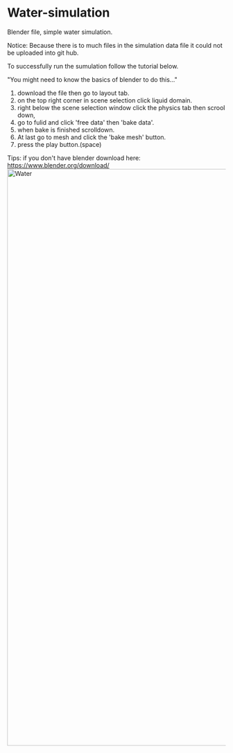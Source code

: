 # Water-simulation
Blender file, simple water simulation.

Notice: Because there is to much files in the simulation data file it could not be uploaded into git hub.

To successfully run the sumulation follow the tutorial below.

"You might need to know the basics of blender to do this..."

1. download the file then go to layout tab.
2. on the top right corner in scene selection click liquid domain.
3. right below the scene selection window click the physics tab then scrool down,
4. go to fulid and click 'free data' then 'bake data'.
5. when bake is finished scrolldown.
6. At last go to mesh and click the 'bake mesh' button.
7. press the play button.(space)

Tips: if you don't have blender download here: https://www.blender.org/download/
<img width="1332" alt="Water" src="https://github.com/S0L0STUDI0/Water-simulation/assets/147620785/4f98410f-99db-4b6f-bada-39210f925f12">
